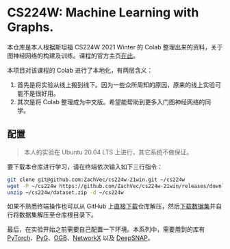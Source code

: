 # CS224W: Machine Learning with Graphs.

本仓库是本人根据斯坦福 CS224W 2021 Winter 的 Colab 整理出来的资料，关于图神经网络的构建及训练。课程的官方主页[在此](http://snap.stanford.edu/class/cs224w-2020/)。

本项目对该课程的 Colab 进行了本地化，有两层含义：

1. 首先是将实验从线上搬到线下。因为一些众所周知的原因，原来的线上实验可能不是很好用。
2. 其次是将 Colab 整理成为中文版。希望能帮助到更多入门图神经网络的同学。

## 配置

> 本人的实验在 Ubuntu 20.04 LTS 上进行，其它系统不做保证。

要下载本仓库进行学习，请在终端依次输入如下三行指令：

```bash
git clone git@github.com:ZachVec/cs224w-21win.git ~/cs224w
wget -P ~/cs224w https://github.com/ZachVec/cs224w-21win/releases/download/%E6%95%B0%E6%8D%AE%E9%9B%86/dataset.zip
unzip ~/cs224w/dataset.zip -d ~/cs224w
```

如果不熟悉终端操作也可以从 GitHub 上[直接下载](https://github.com/ZachVec/cs224w-21win/archive/refs/heads/master.zip)仓库解压，然后[下载数据集](https://github.com/ZachVec/cs224w-21win/releases/download/%E6%95%B0%E6%8D%AE%E9%9B%86/dataset.zip)并自行将数据集解压至仓库根目录下。

最后，在实验开始之前需要自己配置一下环境。本系列中，需要用到的库有 [PyTorch](https://pytorch.org/get-started/locally/)、[PyG](https://pytorch-geometric.readthedocs.io/en/latest/notes/installation.html)、[OGB](https://ogb.stanford.edu/docs/home/)、[NetworkX](https://anaconda.org/anaconda/networkx) 以及 [DeepSNAP](https://snap.stanford.edu/deepsnap/notes/installation.html)。

